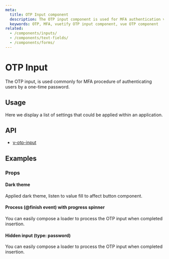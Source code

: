 ```yaml
---
meta:
  title: OTP Input component
  description: The OTP input component is used for MFA authentication via input field.
  keywords: OTP, MFA, vuetify OTP input component, vue OTP component
related:
  - /components/inputs/
  - /components/text-fields/
  - /components/forms/
---
```


# OTP Input

The OTP input, is used commonly for MFA procedure of authenticating users by a one-time password.

<entry-ad />

## Usage

Here we display a list of settings that could be applied within an application.

<usage name="v-otp-input" />

## API

- [v-otp-input](/api/v-otp-input)

## Examples

### Props

#### Dark theme

Applied dark theme, listen to value fill to affect button component.

<example file="v-otp-input/prop-dark" />

#### Process (@finish event) with progress spinner

You can easily compose a loader to process the OTP input when completed insertion.

<example file="v-otp-input/misc-loading" />

#### Hidden input (type: password)

You can easily compose a loader to process the OTP input when completed insertion.

<example file="v-otp-input/prop-type" />

<backmatter />
